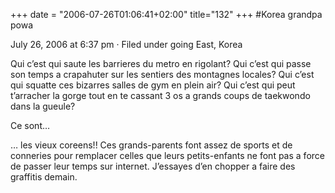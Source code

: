 +++
date = "2006-07-26T01:06:41+02:00"
title="132"
+++
#Korea grandpa powa

July 26, 2006 at 6:37 pm · Filed under going East, Korea

Qui c’est qui saute les barrieres du metro en rigolant? Qui c’est qui passe son temps a crapahuter sur les sentiers des montagnes locales? Qui c’est qui squatte ces bizarres salles de gym en plein air? Qui c’est qui peut t’arracher la gorge tout en te cassant 3 os a grands coups de taekwondo dans la gueule?

Ce sont…

… les vieux coreens!! Ces grands-parents font assez de sports et de conneries pour remplacer celles que leurs petits-enfants ne font pas a force de passer leur temps sur internet. J’essayes d’en chopper a faire des graffitis demain.

